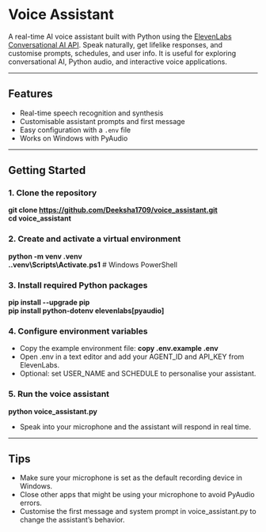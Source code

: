 # Voice Assistant

A real-time AI voice assistant built with Python using the [ElevenLabs Conversational AI API](https://elevenlabs.com/). Speak naturally, get lifelike responses, and customise prompts, schedules, and user info. It is useful for exploring conversational AI, Python audio, and interactive voice applications.

---

## Features

- Real-time speech recognition and synthesis  
- Customisable assistant prompts and first message  
- Easy configuration with a `.env` file  
- Works on Windows with PyAudio  

---

## Getting Started

### 1. Clone the repository

**git clone https://github.com/Deeksha1709/voice_assistant.git**  
**cd voice_assistant**

### 2. Create and activate a virtual environment
**python -m venv .venv**    
**.\.venv\Scripts\Activate.ps1**   # Windows PowerShell

### 3. Install required Python packages
**pip install --upgrade pip**  
**pip install python-dotenv elevenlabs[pyaudio]**

### 4. Configure environment variables
- Copy the example environment file:
**copy .env.example .env**
- Open .env in a text editor and add your AGENT_ID and API_KEY from ElevenLabs.
- Optional: set USER_NAME and SCHEDULE to personalise your assistant.

### 5. Run the voice assistant
**python voice_assistant.py**  
- Speak into your microphone and the assistant will respond in real time.

---

## Tips

- Make sure your microphone is set as the default recording device in Windows.
- Close other apps that might be using your microphone to avoid PyAudio errors.
- Customise the first message and system prompt in voice_assistant.py to change the assistant’s behavior.
